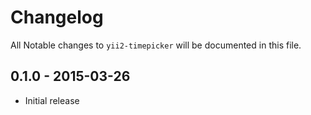# Changelog

All Notable changes to `yii2-timepicker` will be documented in this file.

## 0.1.0 - 2015-03-26

- Initial release
